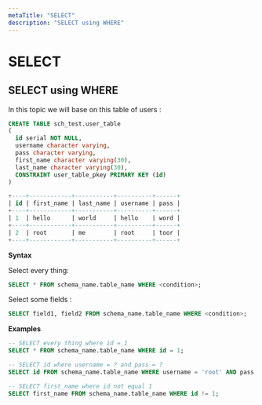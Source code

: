 ```yaml
---
metaTitle: "SELECT"
description: "SELECT using WHERE"
---
```


# SELECT




## SELECT using WHERE


In this topic we will base on this table of users :

```sql
CREATE TABLE sch_test.user_table
(
  id serial NOT NULL,
  username character varying,
  pass character varying,
  first_name character varying(30),
  last_name character varying(30),
  CONSTRAINT user_table_pkey PRIMARY KEY (id)
)

+----+------------+-----------+----------+------+
| id | first_name | last_name | username | pass |   
+----+------------+-----------+----------+------+
| 1  | hello      | world     | hello    | word |   
+----+------------+-----------+----------+------+
| 2  | root       | me        | root     | toor |   
+----+------------+-----------+----------+------+

```

**Syntax**

Select every thing:

```sql
SELECT * FROM schema_name.table_name WHERE <condition>;

```

Select some fields :

```sql
SELECT field1, field2 FROM schema_name.table_name WHERE <condition>;

```

**Examples**

```sql
-- SELECT every thing where id = 1
SELECT * FROM schema_name.table_name WHERE id = 1;

-- SELECT id where username = ? and pass = ?
SELECT id FROM schema_name.table_name WHERE username = 'root' AND pass = 'toor';

-- SELECT first_name where id not equal 1
SELECT first_name FROM schema_name.table_name WHERE id != 1;

```

